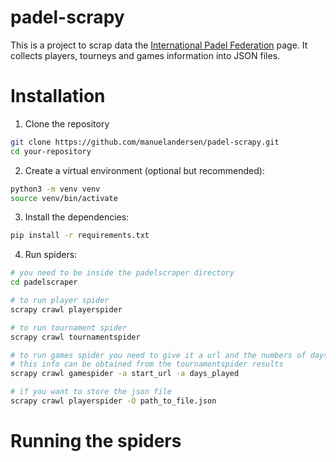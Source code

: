 # padel-scrapy

This is a project to scrap data the [International Padel Federation](https://www.padelfip.com/es/) page. It collects players, tourneys and games information into JSON files.

# Installation

1)  Clone the repository

``` bash
git clone https://github.com/manuelandersen/padel-scrapy.git
cd your-repository
```

2)  Create a virtual environment (optional but recommended):

``` bash
python3 -m venv venv
source venv/bin/activate
```

3)  Install the dependencies:

``` bash
pip install -r requirements.txt
```

4)  Run spiders:

``` bash
# you need to be inside the padelscraper directory
cd padelscraper

# to run player spider
scrapy crawl playerspider 

# to run tournament spider
scrapy crawl tournamentspider

# to run games spider you need to give it a url and the numbers of days played
# this info can be obtained from the tournamentspider results
scrapy crawl gamespider -a start_url -a days_played

# if you want to store the json file 
scrapy crawl playerspider -O path_to_file.json
```

# Running the spiders